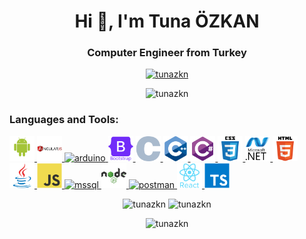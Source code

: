<h1 align="center">Hi 👋, I'm Tuna ÖZKAN</h1>
<h3 align="center">Computer Engineer from Turkey</h3>

<p align="center">
    <a href="https://github.com/ryo-ma/github-profile-trophy">
        <img src="https://github-profile-trophy.vercel.app/?username=tunazkn&column=4&margin-w=15&margin-h=15" alt="tunazkn" />
    </a>
</p>

<p align="center">
    <img src="https://komarev.com/ghpvc/?username=tunazkn&label=Profile%20views&color=0e75b6&style=flat" alt="tunazkn" />
</p>

<h3 align="left">Languages and Tools:</h3>
<p align="left"> <a href="https://developer.android.com" target="_blank">     <img src="https://raw.githubusercontent.com/devicons/devicon/master/icons/android/android-original-wordmark.svg" alt="android" width="40" height="40" /> </a>     <a href="https://angular.io" target="_blank"> <img src="https://raw.githubusercontent.com/devicons/devicon/master/icons/angularjs/angularjs-original-wordmark.svg" alt="angularjs" width="40" height="40" /> </a>     <a href="https://www.arduino.cc/" target="_blank">     <img src="https://cdn.worldvectorlogo.com/logos/arduino-1.svg" alt="arduino" width="40" height="40" /> </a>    <a href="https://getbootstrap.com" target="_blank">     <img src="https://raw.githubusercontent.com/devicons/devicon/master/icons/bootstrap/bootstrap-plain-wordmark.svg" alt="bootstrap" width="40" height="40" /> </a>     <a href="https://www.cprogramming.com/" target="_blank">     <img src="https://raw.githubusercontent.com/devicons/devicon/master/icons/c/c-original.svg" alt="c" width="40" height="40" /> </a>     <a href="https://www.w3schools.com/cpp/" target="_blank">     <img src="https://raw.githubusercontent.com/devicons/devicon/master/icons/cplusplus/cplusplus-original.svg" alt="cplusplus" width="40" height="40" /> </a>     <a href="https://www.w3schools.com/cs/" target="_blank">     <img src="https://raw.githubusercontent.com/devicons/devicon/master/icons/csharp/csharp-original.svg" alt="csharp" width="40" height="40" /> </a>     <a href="https://www.w3schools.com/css/" target="_blank">     <img src="https://raw.githubusercontent.com/devicons/devicon/master/icons/css3/css3-original-wordmark.svg" alt="css3" width="40" height="40" /> </a>     <a href="https://dotnet.microsoft.com/" target="_blank">     <img src="https://raw.githubusercontent.com/devicons/devicon/master/icons/dot-net/dot-net-original-wordmark.svg" alt="dotnet" width="40" height="40" /> </a>         <a href="https://www.w3.org/html/" target="_blank">     <img src="https://raw.githubusercontent.com/devicons/devicon/master/icons/html5/html5-original-wordmark.svg" alt="html5" width="40" height="40" /> </a>     <a href="https://www.java.com" target="_blank">     <img src="https://raw.githubusercontent.com/devicons/devicon/master/icons/java/java-original.svg" alt="java" width="40" height="40" /> </a>     <a href="https://developer.mozilla.org/en-US/docs/Web/JavaScript" target="_blank">     <img src="https://raw.githubusercontent.com/devicons/devicon/master/icons/javascript/javascript-original.svg" alt="javascript" width="40" height="40" /> </a>         <a href="https://www.microsoft.com/en-us/sql-server" target="_blank">     <img src="https://cdn.worldvectorlogo.com/logos/microsoft-sql-server.svg" alt="mssql" width="40" height="40" /> </a>         <a href="https://nodejs.org" target="_blank">     <img src="https://raw.githubusercontent.com/devicons/devicon/master/icons/nodejs/nodejs-original-wordmark.svg" alt="nodejs" width="40" height="40" /> </a>         <a href="https://postman.com" target="_blank">     <img src="https://www.vectorlogo.zone/logos/getpostman/getpostman-icon.svg" alt="postman" width="40" height="40" /> </a>         <a href="https://reactjs.org/" target="_blank">     <img src="https://raw.githubusercontent.com/devicons/devicon/master/icons/react/react-original-wordmark.svg" alt="react" width="40" height="40" /> </a>         <a href="https://www.typescriptlang.org/" target="_blank">     <img src="https://raw.githubusercontent.com/devicons/devicon/master/icons/typescript/typescript-original.svg" alt="typescript" width="40" height="40" /> </a>     </p>

<p align="center">
    <img src="https://github-readme-stats.vercel.app/api?username=tunazkn&show_icons=true&locale=en" alt="tunazkn" />
    <img src="https://github-readme-stats.vercel.app/api/top-langs?username=tunazkn&show_icons=true&locale=en&layout=compact" alt="tunazkn" />
</p>

<p align="center">
    <img src="https://github-readme-streak-stats.herokuapp.com/?user=tunazkn&" alt="tunazkn" />
</p>



